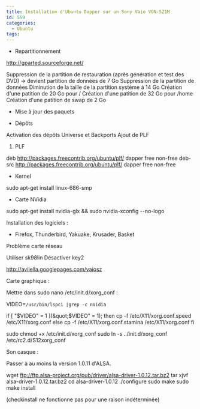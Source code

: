 ```yaml
---
title: Installation d'Ubuntu Dapper sur un Sony Vaio VGN-SZ1M
id: 559
categories:
  - Ubuntu
tags:
---
```


- Repartitionnement

http://gparted.sourceforge.net/

Suppression de la partition de restauration (après génération et test des DVD) -&gt; devient partition de données de 7 Go Suppression de la partition de données Diminution de la taille de la partition système à 14 Go Création d'une patition de 20 Go pour / Création d'une patition de 32 Go pour /home Création d'une patition de swap de 2 Go

- Mise à jour des paquets

- Dépôts

Activation des dépôts Universe et Backports Ajout de PLF

1.  PLF 

deb http://packages.freecontrib.org/ubuntu/plf/ dapper free non-free deb-src http://packages.freecontrib.org/ubuntu/plf/ dapper free non-free

- Kernel

sudo apt-get install linux-686-smp

- Carte NVidia

sudo apt-get install nvidia-glx &amp;&amp; sudo nvidia-xconfig --no-logo

Installation des logiciels&nbsp;:

- Firefox, Thunderbird, Yakuake, Krusader, Basket

Problème carte réseau

Utiliser sk98lin Désactiver key2

http://avilella.googlepages.com/vaiosz

Carte graphique&nbsp;:

Mettre dans sudo nano /etc/init.d/xorg_conf&nbsp;:

VIDEO=`/usr/bin/lspci |grep -c nVidia`

if [ "$VIDEO" = 1 ](&quot;$VIDEO&quot; = 1); then cp -f /etc/X11/xorg.conf.speed /etc/X11/xorg.conf else cp -f /etc/X11/xorg.conf.stamina /etc/X11/xorg.conf fi

sudo chmod +x /etc/init.d/xorg_conf sudo ln -s ../init.d/xorg_conf /etc/rc2.d/S12xorg_conf

Son casque&nbsp;:

Passer à au moins la version 1.0.11 d'ALSA.

wget ftp://ftp.alsa-project.org/pub/driver/alsa-driver-1.0.12.tar.bz2 tar xjvf alsa-driver-1.0.12.tar.bz2 cd alsa-driver-1.0.12 ./configure sudo make sudo make install

(checkinstall ne fonctionne pas pour une raison indéterminée)